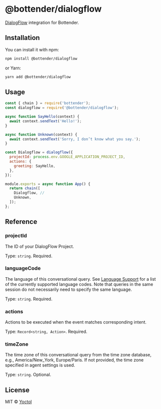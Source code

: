 # @bottender/dialogflow

[DialogFlow](https://dialogflow.com/) integration for Bottender.

## Installation

You can install it with npm:

```sh
npm install @bottender/dialogflow
```

or Yarn:

```sh
yarn add @bottender/dialogflow
```

## Usage

```js
const { chain } = require('bottender');
const dialogflow = require('@bottender/dialogflow');

async function SayHello(context) {
  await context.sendText('Hello!');
}

async function Unknown(context) {
  await context.sendText('Sorry, I don’t know what you say.');
}

const Dialogflow = dialogflow({
  projectId: process.env.GOOGLE_APPLICATION_PROJECT_ID,
  actions: {
    greeting: SayHello,
  },
});

module.exports = async function App() {
  return chain([
    Dialogflow, //
    Unknown,
  ]);
};
```

## Reference

### projectId

The ID of your DialogFlow Project.

Type: `string`.
Required.

### languageCode

The language of this conversational query. See [Language Support](https://cloud.google.com/dialogflow/docs/reference/language) for a list of the currently supported language codes. Note that queries in the same session do not necessarily need to specify the same language.

Type: `string`.
Required.

### actions

Actions to be executed when the event matches corresponding intent.

Type: `Record<string, Action>`.
Required.

### timeZone

The time zone of this conversational query from the time zone database, e.g., America/New_York, Europe/Paris. If not provided, the time zone specified in agent settings is used.

Type: `string`.
Optional.

## License

MIT © [Yoctol](https://github.com/Yoctol/bottender)
